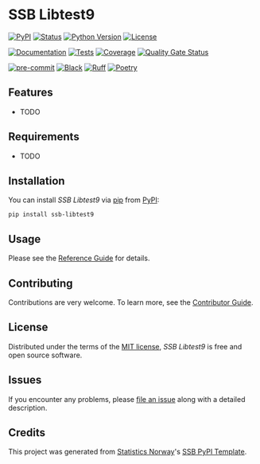 # SSB Libtest9

[![PyPI](https://img.shields.io/pypi/v/ssb-libtest9.svg)][pypi status]
[![Status](https://img.shields.io/pypi/status/ssb-libtest9.svg)][pypi status]
[![Python Version](https://img.shields.io/pypi/pyversions/ssb-libtest9)][pypi status]
[![License](https://img.shields.io/pypi/l/ssb-libtest9)][license]

[![Documentation](https://github.com/statisticsnorway/ssb-libtest9/actions/workflows/docs.yml/badge.svg)][documentation]
[![Tests](https://github.com/statisticsnorway/ssb-libtest9/actions/workflows/tests.yml/badge.svg)][tests]
[![Coverage](https://sonarcloud.io/api/project_badges/measure?project=statisticsnorway_ssb-libtest9&metric=coverage)][sonarcov]
[![Quality Gate Status](https://sonarcloud.io/api/project_badges/measure?project=statisticsnorway_ssb-libtest9&metric=alert_status)][sonarquality]

[![pre-commit](https://img.shields.io/badge/pre--commit-enabled-brightgreen?logo=pre-commit&logoColor=white)][pre-commit]
[![Black](https://img.shields.io/badge/code%20style-black-000000.svg)][black]
[![Ruff](https://img.shields.io/endpoint?url=https://raw.githubusercontent.com/astral-sh/ruff/main/assets/badge/v2.json)](https://github.com/astral-sh/ruff)
[![Poetry](https://img.shields.io/endpoint?url=https://python-poetry.org/badge/v0.json)][poetry]

[pypi status]: https://pypi.org/project/ssb-libtest9/
[documentation]: https://statisticsnorway.github.io/ssb-libtest9
[tests]: https://github.com/statisticsnorway/ssb-libtest9/actions?workflow=Tests

[sonarcov]: https://sonarcloud.io/summary/overall?id=statisticsnorway_ssb-libtest9
[sonarquality]: https://sonarcloud.io/summary/overall?id=statisticsnorway_ssb-libtest9
[pre-commit]: https://github.com/pre-commit/pre-commit
[black]: https://github.com/psf/black
[poetry]: https://python-poetry.org/

## Features

- TODO

## Requirements

- TODO

## Installation

You can install _SSB Libtest9_ via [pip] from [PyPI]:

```console
pip install ssb-libtest9
```

## Usage

Please see the [Reference Guide] for details.

## Contributing

Contributions are very welcome.
To learn more, see the [Contributor Guide].

## License

Distributed under the terms of the [MIT license][license],
_SSB Libtest9_ is free and open source software.

## Issues

If you encounter any problems,
please [file an issue] along with a detailed description.

## Credits

This project was generated from [Statistics Norway]'s [SSB PyPI Template].

[statistics norway]: https://www.ssb.no/en
[pypi]: https://pypi.org/
[ssb pypi template]: https://github.com/statisticsnorway/ssb-pypitemplate
[file an issue]: https://github.com/statisticsnorway/ssb-libtest9/issues
[pip]: https://pip.pypa.io/

<!-- github-only -->

[license]: https://github.com/statisticsnorway/ssb-libtest9/blob/main/LICENSE
[contributor guide]: https://github.com/statisticsnorway/ssb-libtest9/blob/main/CONTRIBUTING.md
[reference guide]: https://statisticsnorway.github.io/ssb-libtest9/reference.html
